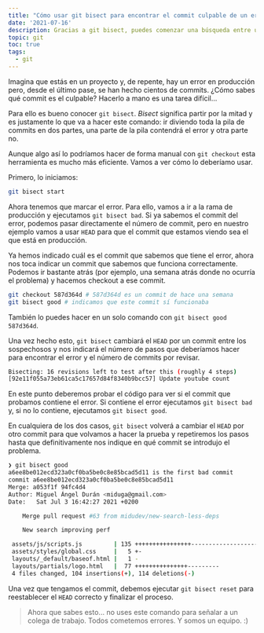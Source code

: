 ```yaml
---
title: "Cómo usar git bisect para encontrar el commit culpable de un error"
date: '2021-07-16'
description: Gracias a git bisect, puedes comenzar una búsqueda entre un historial de commits para determinar cuál de ellos es el que introduce el error.
topic: git
toc: true
tags:
  - git
---
```


Imagina que estás en un proyecto y, de repente, hay un error en producción pero, desde el último pase, se han hecho cientos de commits. ¿Cómo sabes qué commit es el culpable? Hacerlo a mano es una tarea difícil...

Para ello es bueno conocer `git bisect`. *Bisect* significa partir por la mitad y es justamente lo que va a hacer este comando: ir diviendo toda la pila de commits en dos partes, una parte de la pila contendrá el error y otra parte no.

Aunque algo así lo podríamos hacer de forma manual con `git checkout` esta herramienta es mucho más eficiente. Vamos a ver cómo lo deberíamo usar.

Primero, lo iniciamos:

```sh
git bisect start
```

Ahora tenemos que marcar el error. Para ello, vamos a ir a la rama de producción y ejecutamos `git bisect bad`. Si ya sabemos el commit del error, podemos pasar directamente el número de commit, pero en nuestro ejemplo vamos a usar `HEAD` para que el commit que estamos viendo sea el que está en producción.

Ya hemos indicado cuál es el commit que sabemos que tiene el error, ahora nos toca indicar un commit que sabemos que funciona correctamente. Podemos ir bastante atrás (por ejemplo, una semana atrás donde no ocurría el problema) y hacemos checkout a ese commit.

```sh
git checkout 587d364d # 587d364d es un commit de hace una semana
git bisect good # indicamos que este commit sí funcionaba
```

También lo puedes hacer en un solo comando con `git bisect good 587d364d`.

Una vez hecho esto, `git bisect` cambiará el `HEAD` por un commit entre los sospechosos y nos indicará el número de pasos que deberíamos hacer para encontrar el error y el número de commits por revisar.

```sh
Bisecting: 16 revisions left to test after this (roughly 4 steps)
[92e11f055a73eb61ca5c17657d84f8340b9bcc57] Update youtube count
```

En este punto deberemos probar el código para ver si el commit que probamos contiene el error. Si contiene el error ejecutamos `git bisect bad` y, si no lo contiene, ejecutamos `git bisect good`.

En cualquiera de los dos casos, `git bisect` volverá a cambiar el `HEAD` por otro commit para que volvamos a hacer la prueba y repetiremos los pasos hasta que definitivamente nos indique en qué commit se introdujo el problema.

```sh
❯ git bisect good
a6ee8be012ecd323a0cf0ba5be0c8e85bcad5d11 is the first bad commit
commit a6ee8be012ecd323a0cf0ba5be0c8e85bcad5d11
Merge: a053f1f 94fc4d4
Author: Miguel Ángel Durán <miduga@gmail.com>
Date:   Sat Jul 3 16:42:27 2021 +0200

    Merge pull request #63 from midudev/new-search-less-deps

    New search improving perf

 assets/js/scripts.js         | 135 ++++++++++++++++---------------------------
 assets/styles/global.css     |   5 +-
 layouts/_default/baseof.html |   1 -
 layouts/partials/logo.html   |  77 +++++++++++++++---------
 4 files changed, 104 insertions(+), 114 deletions(-)
```

Una vez que tengamos el commit, debemos ejecutar `git bisect reset` para reestablecer el `HEAD` correcto y finalizar el proceso.

> Ahora que sabes esto... no uses este comando para señalar a un colega de trabajo. Todos cometemos errores. Y somos un equipo. :)